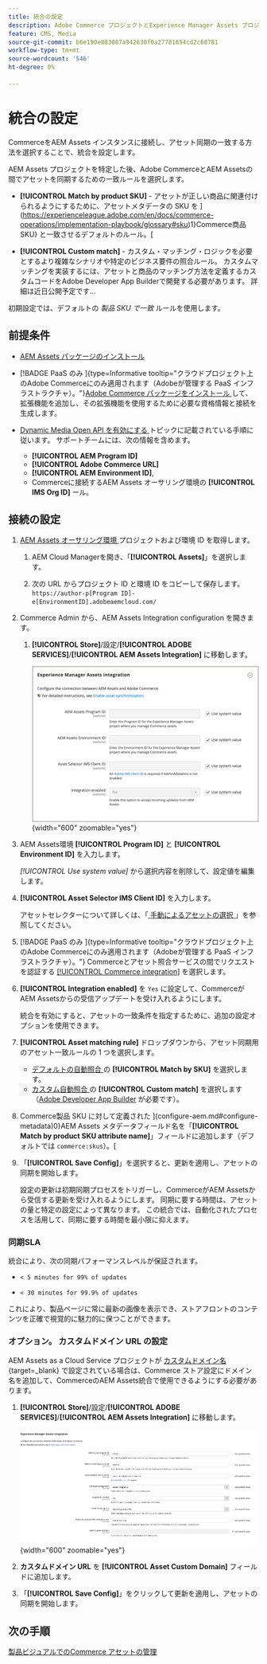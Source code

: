```yaml
---
title: 統合の設定
description: Adobe Commerce プロジェクトとExperience Manager Assets プロジェクトを接続して、これら 2 つのシステム間のアセット同期を有効にする方法を説明します。
feature: CMS, Media
source-git-commit: b6e190e883087a942630f0a27781654cd2c68781
workflow-type: tm+mt
source-wordcount: '546'
ht-degree: 0%

---
```



# 統合の設定

CommerceをAEM Assets インスタンスに接続し、アセット同期の一致する方法を選択することで、統合を設定します。

AEM Assets プロジェクトを特定した後、Adobe CommerceとAEM Assetsの間でアセットを同期するための一致ルールを選択します。

* **[!UICONTROL Match by product SKU]** - アセットが正しい商品に関連付けられるようにするために、アセットメタデータの SKU を ](https://experienceleague.adobe.com/en/docs/commerce-operations/implementation-playbook/glossary#sku)1}Commerce商品 SKU} と一致させるデフォルトのルール。[

* **[!UICONTROL Custom match]** - カスタム・マッチング・ロジックを必要とするより複雑なシナリオや特定のビジネス要件の照合ルール。 カスタムマッチングを実装するには、アセットと商品のマッチング方法を定義するカスタムコードをAdobe Developer App Builderで開発する必要があります。 詳細は近日公開予定です…

初期設定では、デフォルトの *製品 SKU で一致* ルールを使用します。

## 前提条件

* [AEM Assets パッケージのインストール](configure-aem.md)

* [!BADGE PaaS のみ ]{type=Informative tooltip="クラウドプロジェクト上のAdobe Commerceにのみ適用されます（Adobeが管理する PaaS インフラストラクチャ）。"}[Adobe Commerce パッケージをインストール ](configure-commerce.md) して、拡張機能を追加し、その拡張機能を使用するために必要な資格情報と接続を生成します。

* [Dynamic Media Open API を有効にする ](https://experienceleague.adobe.com/en/docs/experience-manager-cloud-service/content/assets/dynamicmedia/dynamic-media-open-apis/dynamic-media-open-apis-overview#enable-dynamic-media-open-apis) トピックに記載されている手順に従います。 サポートチームには、次の情報を含めます。

   * **[!UICONTROL AEM Program ID]**
   * **[!UICONTROL Adobe Commerce URL]**
   * **[!UICONTROL AEM Environment ID]**,
   * Commerceに接続するAEM Assets オーサリング環境の **[!UICONTROL IMS Org ID]** ール。

## 接続の設定

1. [AEM Assets オーサリング環境 ](https://experienceleague.adobe.com/en/docs/experience-manager-cloud-service/content/sites/authoring/quick-start) プロジェクトおよび環境 ID を取得します。

   1. AEM Cloud Managerを開き、「**[!UICONTROL Assets]**」を選択します。

   1. 次の URL からプロジェクト ID と環境 ID をコピーして保存します。<br>`https://author-p[Program ID]-e[EnvironmentID].adobeaemcloud.com/`

1. Commerce Admin から、AEM Assets Integration configuration を開きます。

   1. **[!UICONTROL Store]**/設定/**[!UICONTROL ADOBE SERVICES]**/**[!UICONTROL AEM Assets Integration]** に移動します。

      ![AEM Assets統合：統合の有効化 ](../assets/aem-assets-integration-enable-config.png){width="600" zoomable="yes"}

1. AEM Assets環境 **[!UICONTROL Program ID]** と **[!UICONTROL Environment ID]** を入力します。

   *[!UICONTROL Use system value]* から選択内容を削除して、設定値を編集します。

1. **[!UICONTROL Asset Selector IMS Client ID]** を入力します。

   アセットセレクターについて詳しくは、「[ 手動によるアセットの選択 ](../synchronize/asset-selector-integration.md)」を参照してください。

1. [!BADGE PaaS のみ ]{type=Informative tooltip="クラウドプロジェクト上のAdobe Commerceにのみ適用されます（Adobeが管理する PaaS インフラストラクチャ）。"} Commerceとアセット照合サービスの間でリクエストを認証する [[!UICONTROL Commerce integration]](configure-commerce.md#add-the-integration-to-the-commerce-environment) を選択します。

1. **[!UICONTROL Integration enabled]** を `Yes` に設定して、CommerceがAEM Assetsからの受信アップデートを受け入れるようにします。

   統合を有効にすると、アセットの一致条件を指定するために、追加の設定オプションを使用できます。

1. **[!UICONTROL Asset matching rule]** ドロップダウンから、アセット同期用のアセット一致ルールの 1 つを選択します。

   * [ デフォルトの自動照合 ](../synchronize/default-match.md) の **[!UICONTROL Match by SKU]** を選択します。
   * [ カスタム自動照合 ](../synchronize/custom-match.md) の **[!UICONTROL Custom match]** を選択します（[Adobe Developer App Builder](https://experienceleague.adobe.com/en/docs/commerce-learn/tutorials/adobe-developer-app-builder/introduction-to-app-builder) が必要です）。

1. Commerce製品 SKU に対して定義された ](configure-aem.md#configure-metadata)0}AEM Assets メタデータフィールド名を「**[!UICONTROL Match by product SKU attribute name]**」フィールドに追加します（デフォルトでは `commerce:skus`）。[

1. 「**[!UICONTROL Save Config]**」を選択すると、更新を適用し、アセットの同期を開始します。

   設定の更新は初期同期プロセスをトリガーし、CommerceがAEM Assetsから受信する更新を受け入れるようにします。 同期に要する時間は、アセットの量と特定の設定によって異なります。 この統合では、自動化されたプロセスを活用して、同期に要する時間を最小限に抑えます。

### 同期SLA

統合により、次の同期パフォーマンスレベルが保証されます。

* `< 5 minutes for 99% of updates`

* `< 30 minutes for 99.9% of updates`

これにより、製品ページに常に最新の画像を表示でき、ストアフロントのコンテンツを正確で視覚的に魅力的に保つことができます。

### オプション。 カスタムドメイン URL の設定

AEM Assets as a Cloud Service プロジェクトが [ カスタムドメイン名 ](https://experienceleague.adobe.com/ja/docs/experience-manager-cloud-service/content/implementing/using-cloud-manager/custom-domain-names/add-custom-domain-name){target=_blank} で設定されている場合は、Commerce ストア設定にドメイン名を追加して、CommerceのAEM Assets統合で使用できるようにする必要があります。

1. **[!UICONTROL Store]**/設定/**[!UICONTROL ADOBE SERVICES]**/**[!UICONTROL AEM Assets Integration]** に移動します。

   ![AEM Assets統合：統合の有効化 ](../assets/aem-assets-view.png){width="600" zoomable="yes"}

1. **カスタムドメイン URL** を **[!UICONTROL Asset Custom Domain]** フィールドに追加します。

1. 「**[!UICONTROL Save Config]**」をクリックして更新を適用し、アセットの同期を開始します。

## 次の手順

[製品ビジュアルでのCommerce アセットの管理](../manage-assets.md)

